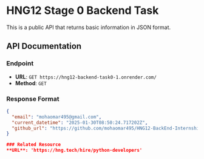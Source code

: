 # HNG12 Stage 0 Backend Task

This is a public API that returns basic information in JSON format.

## API Documentation

### Endpoint
- **URL**: `GET https://hng12-backend-task0-1.onrender.com/`
- **Method**: `GET`

### Response Format
```json
{
  "email": "mohaomar495@gmail.com",
  "current_datetime": "2025-01-30T08:50:24.717202Z",
  "github_url": "https://github.com/mohaomar495/HNG12-BackEnd-Internship/"
}

### Related Resource
**URL**: 'https://hng.tech/hire/python-developers'
